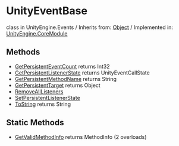 # UnityEventBase
class in UnityEngine.Events
 / Inherits from: <a href="https://docs.unity3d.com/6000.1/Documentation/ScriptReference/Object.html">Object</a> / Implemented in: <a href="https://docs.unity3d.com/6000.1/Documentation/ScriptReference/UnityEngine.CoreModule.html">UnityEngine.CoreModule</a>

## Methods
- <a href="https://docs.unity3d.com/6000.1/Documentation/ScriptReference/UnityEventBase.GetPersistentEventCount.html">GetPersistentEventCount</a> returns Int32
- <a href="https://docs.unity3d.com/6000.1/Documentation/ScriptReference/UnityEventBase.GetPersistentListenerState.html">GetPersistentListenerState</a> returns UnityEventCallState
- <a href="https://docs.unity3d.com/6000.1/Documentation/ScriptReference/UnityEventBase.GetPersistentMethodName.html">GetPersistentMethodName</a> returns String
- <a href="https://docs.unity3d.com/6000.1/Documentation/ScriptReference/UnityEventBase.GetPersistentTarget.html">GetPersistentTarget</a> returns Object
- <a href="https://docs.unity3d.com/6000.1/Documentation/ScriptReference/UnityEventBase.RemoveAllListeners.html">RemoveAllListeners</a>
- <a href="https://docs.unity3d.com/6000.1/Documentation/ScriptReference/UnityEventBase.SetPersistentListenerState.html">SetPersistentListenerState</a>
- <a href="https://docs.unity3d.com/6000.1/Documentation/ScriptReference/UnityEventBase.ToString.html">ToString</a> returns String

## Static Methods
- <a href="https://docs.unity3d.com/6000.1/Documentation/ScriptReference/UnityEventBase.GetValidMethodInfo.html">GetValidMethodInfo</a> returns MethodInfo (2 overloads)

